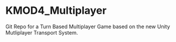 # KMOD4_Multiplayer
Git Repo for a Turn Based Multiplayer Game based on the new Unity Mutliplayer Transport System.
